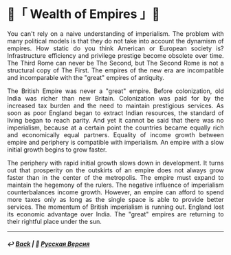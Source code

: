 # 👑「 Wealth of Empires 」👑

<p align="justify">You can't rely on a naive understanding of imperialism. The problem with many political models is that they do not take into account the dynamism of empires. How static do you think American or European society is? Infrastructure efficiency and privilege prestige become obsolete over time. The Third Rome can never be The Second, but The Second Rome is not a structural copy of The First. The empires of the new era are incompatible and incomparable with the "great" empires of antiquity.</p>

<p align="justify">The British Empire was never a "great" empire. Before colonization, old India was richer than new Britain. Colonization was paid for by the increased tax burden and the need to maintain prestigious services. As soon as poor England began to extract Indian resources, the standard of living began to reach parity. And yet it cannot be said that there was no imperialism, because at a certain point the countries became equally rich and economically equal partners. Equality of income growth between empire and periphery is compatible with imperialism. An empire with a slow initial growth begins to grow faster.</p>

<p align="justify">The periphery with rapid initial growth slows down in development. It turns out that prosperity on the outskirts of an empire does not always grow faster than in the center of the metropolis. The empire must expand to maintain the hegemony of the rulers. The negative influence of imperialism counterbalances income growth. However, an empire can afford to spend more taxes only as long as the single space is able to provide better services. The momentum of British imperialism is running out. England lost its economic advantage over India. The "great" empires are returning to their rightful place under the sun.</p>

***

##### ↩️ [Back](index.md) | 🌻 [Русская Версия](wealth_of_empires-2.md) 

